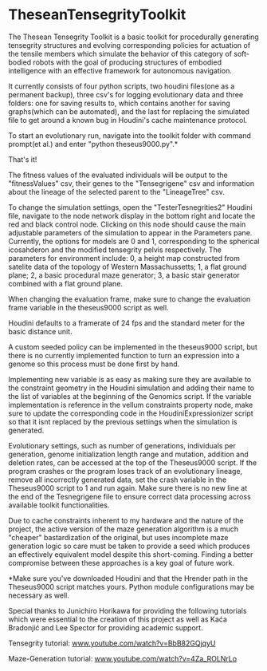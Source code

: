 # TheseanTensegrityToolkit
 
The Thesean Tensegrity Toolkit is a basic toolkit for procedurally generating tensegrity structures and evolving corresponding policies for actuation of the tensile members which simulate the behavior of this category of soft-bodied robots with the goal of producing structures of embodied intelligence with an effective framework for autonomous navigation.

It currently consists of four python scripts, two houdini files(one as a permanent backup), three csv's for logging evolutionary data and three folders: one for saving results to, which contains another for saving graphs(which can be automated), and the last for replacing the simulated file to get around a known bug in Houdini's cache maintenance protocol.

To start an evolutionary run, navigate into the toolkit folder with command prompt(et al.) and enter "python theseus9000.py".*

That's it!

The fitness values of the evaluated individuals will be output to the "fitnessValues" csv, their genes to the "Tensegrigene" csv and information about the lineage of the selected parent to the "LineageTree" csv.

To change the simulation settings, open the "TesterTesnegrities2" Houdini file, navigate to the node network display in the bottom right and locate the red and black control node. Clicking on this node should cause the main adjustable parameters of the simulation to appear in the Parameters pane. Currently, the options for models are 0 and 1, corresponding to the spherical icosahderon and the modified tensegrity pelvis respectively. The parameters for environment include: 0, a height map constructed from satelite data of the topology of Western Massachussetts; 1, a flat ground plane; 2, a basic procedural maze generator; 3, a basic stair generator combined with a flat ground plane.

When changing the evaluation frame, make sure to change the evaluation frame variable in the theseus9000 script as well. 

Houdini defaults to a framerate of 24 fps and the standard meter for the basic distance unit. 

A custom seeded policy can be implemented in the theseus9000 script, but there is no currently implemented function to turn an expression into a genome so this process must be done first by hand.

Implementing new variable is as easy as making sure they are available to the constraint geometry in the Houdini simulation and adding their name to the list of variables at the beginning of the Genomics script. If the variable implementation is reference in the vellum constraints property node, make sure to update the corresponding code in the HoudiniExpressionizer script so that it isnt replaced by the previous settings when the simulation is generated.

Evolutionary settings, such as number of generations, individuals per generation, genome initialization length range and mutation, addition and deletion rates, can be accessed at the top of the Theseus9000 script. If the program crashes or the program loses track of an evolutionary lineage, remove all incorrectly generated data, set the crash variable in the Theseus9000 script to 1 and run again. Make sure there is no new line at the end of the Tesnegrigene file to ensure correct data processing across available toolkit functionalities.

Due to cache constraints inherent to my hardware and the nature of the project, the active version of the maze generation algorithm is a much "cheaper" bastardization of the original, but uses incomplete maze generation logic so care must be taken to provide a seed which produces an effectively equivalent model despite this short-coming. Finding a better compromise between these approaches is a key goal of future work.

*Make sure you've downloaded Houdini and that the Hrender path in the Theseus9000 script matches yours. Python module configurations may be necessary as well.

Special thanks to Junichiro Horikawa for providing the following tutorials which were essential to the creation of this project as well as Kaća Bradonjić and Lee Spector for providing academic support.

Tensegrity tutorial:
www.youtube.com/watch?v=BbB82GQjqyU

Maze-Generation tutorial:
www.youtube.com/watch?v=4Za_ROLNrLo
